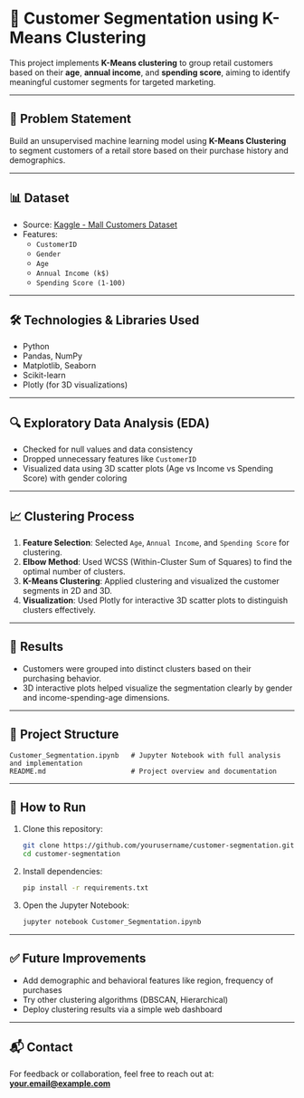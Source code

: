 # 🧠 Customer Segmentation using K-Means Clustering

This project implements **K-Means clustering** to group retail customers based on their **age**, **annual income**, and **spending score**, aiming to identify meaningful customer segments for targeted marketing.

---

## 📌 Problem Statement

Build an unsupervised machine learning model using **K-Means Clustering** to segment customers of a retail store based on their purchase history and demographics.

---

## 📊 Dataset

- Source: [Kaggle - Mall Customers Dataset](https://www.kaggle.com/datasets/vjchoudhary7/customer-segmentation-tutorial-in-python?select=Mall_Customers.csv)
- Features:
  - `CustomerID`
  - `Gender`
  - `Age`
  - `Annual Income (k$)`
  - `Spending Score (1-100)`

---

## 🛠️ Technologies & Libraries Used

- Python
- Pandas, NumPy
- Matplotlib, Seaborn
- Scikit-learn
- Plotly (for 3D visualizations)

---

## 🔍 Exploratory Data Analysis (EDA)

- Checked for null values and data consistency
- Dropped unnecessary features like `CustomerID`
- Visualized data using 3D scatter plots (Age vs Income vs Spending Score) with gender coloring

---

## 📈 Clustering Process

1. **Feature Selection**: Selected `Age`, `Annual Income`, and `Spending Score` for clustering.
2. **Elbow Method**: Used WCSS (Within-Cluster Sum of Squares) to find the optimal number of clusters.
3. **K-Means Clustering**: Applied clustering and visualized the customer segments in 2D and 3D.
4. **Visualization**: Used Plotly for interactive 3D scatter plots to distinguish clusters effectively.

---

## 📌 Results

- Customers were grouped into distinct clusters based on their purchasing behavior.
- 3D interactive plots helped visualize the segmentation clearly by gender and income-spending-age dimensions.

---

## 📁 Project Structure

```
Customer_Segmentation.ipynb   # Jupyter Notebook with full analysis and implementation
README.md                     # Project overview and documentation
```

---

## 🚀 How to Run

1. Clone this repository:
   ```bash
   git clone https://github.com/yourusername/customer-segmentation.git
   cd customer-segmentation
   ```

2. Install dependencies:
   ```bash
   pip install -r requirements.txt
   ```

3. Open the Jupyter Notebook:
   ```bash
   jupyter notebook Customer_Segmentation.ipynb
   ```

---

## ✅ Future Improvements

- Add demographic and behavioral features like region, frequency of purchases
- Try other clustering algorithms (DBSCAN, Hierarchical)
- Deploy clustering results via a simple web dashboard

---

## 📬 Contact

For feedback or collaboration, feel free to reach out at: **your.email@example.com**
